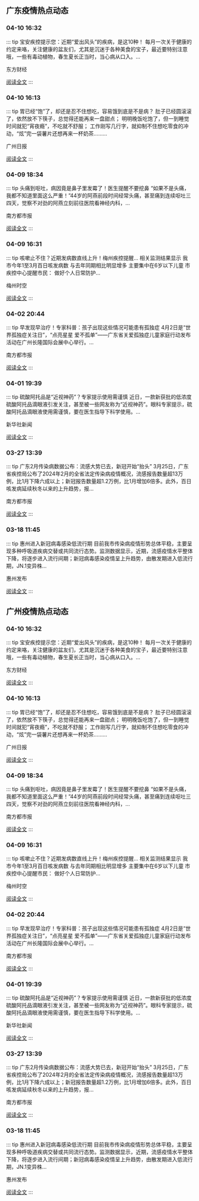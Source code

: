 
## 广东疫情热点动态

  
### 04-10 16:32
::: tip 宝安疾控提示您：近期“爱出风头”的疾病，是这10种！
每月一次关于健康的约定来咯，关注健康的盆友们，尤其是沉迷于各种美食的宝子，最近要特别注意哦，一些有毒动植物，春生夏长正当时，当心病从口入。...

东方财经

[阅读全文](https://view.inews.qq.com/a/20240410A06E8R00?uid=101705948131&chlid=_qqnews_custom_search_pictext)
:::

### 04-10 16:13
::: tip 胃已经“饱”了，却还是忍不住想吃，容易饿到底是不是病？
肚子已经圆滚滚了，依然放不下筷子，总觉得还能再来一盘甜点；
明明晚饭吃饱了，但一到睡觉时间就犯“宵夜瘾”，不吃就不舒服；
工作刚写几行字，就抑制不住想吃零食的冲动，“炫”完一袋薯片还想再来一杯奶茶……...

广州日报

[阅读全文](https://view.inews.qq.com/a/20240410A065MW00?uid=101705948131&chlid=_qqnews_custom_search_pictext)
:::

### 04-09 18:34
::: tip 头痛到呕吐，病因竟是鼻子里发霉了！医生提醒不要挖鼻
“如果不是头痛，我都不知道里面这么严重！”44岁的阿燕前段时间经常头痛，甚至痛到连续呕吐三四天，觉察不对劲的阿燕立刻前往医院看神经内科，...

南方都市报

[阅读全文](https://view.inews.qq.com/a/20240409A084UT00?uid=8QIf3n5c5YwYuDrY7gI=&chlid=news_news_antip&suid=8QIf3n5c5YwYuDrY7gI=)
:::

### 04-09 16:31
::: tip 咳嗽止不住？近期发病数直线上升！梅州疾控提醒...
相关监测结果显示
我市今年1至3月百日咳发病数
与去年同期相比明显增多
主要集中在6岁以下儿童
市疾控中心提醒市民：
做好个人日常防护...

梅州时空

[阅读全文](https://view.inews.qq.com/a/20240409A06E9P00?uid=101705948131&chlid=_qqnews_custom_search_pictext)
:::

### 04-02 20:44
::: tip 早发现早治疗！专家科普：孩子出现这些情况可能患有孤独症
4月2日是“世界孤独症关注日”，“点亮星星 爱不孤单”——广东省关爱孤独症儿童家庭行动发布活动在广州长隆国际会展中心举行。...

南方都市报

[阅读全文](https://view.inews.qq.com/a/20240402A09LIN00?uid=8QIf3n5c5YwYuDrY7gI=&chlid=news_news_antip&suid=8QIf3n5c5YwYuDrY7gI=)
:::

### 04-01 19:39
::: tip 硫酸阿托品是“近视神药”？专家提示使用需谨慎
近日，一款新获批的低浓度硫酸阿托品滴眼液引发关注，甚至被一些网友称为“近视神药”。眼科专家提示，硫酸阿托品滴眼液使用需谨慎，要在医生指导下科学使用。...

新华社新闻

[阅读全文](https://view.inews.qq.com/a/20240401A090XQ00?uid=8QIf3n5c5YwYuDrY7gI=&chlid=news_news_antip&suid=8QIf3n5c5YwYuDrY7gI=)
:::

### 03-27 13:39
::: tip 广东2月传染病数据公布：流感大势已去，新冠开始“抬头”
3月25日，广东省疾控局公布了2024年2月的全省法定传染病疫情概况，流感报告数量超13万例，比1月下降六成以上；新冠报告数量超1.2万例，比1月增加6倍多。此外，百日咳发病延续秋冬以来的上升趋势，报...

南方都市报

[阅读全文](https://view.inews.qq.com/a/20240327A04OZV00?uid=8QIf3n5c5YwYuDrY7gI%3D)
:::

### 03-18 11:45
::: tip 惠州进入新冠病毒感染低流行期
目前我市传染病疫情形势总体平稳，主要呈现多种呼吸道疾病交替或共同流行态势。监测数据显示，近期，流感疫情水平整体下降，将逐步进入流行间期；新冠病毒感染疫情呈上升趋势，由散发期进入低流行期，JN.1变异株...

惠州发布

[阅读全文](https://view.inews.qq.com/a/20240318A03ANR00?uid=8QIf3n5c5YwYuDrY7gI=&chlid=_qqnews_custom_search_pictext&suid=8QIf3n5c5YwYuDrY7gI=)
:::


## 广州疫情热点动态

  
### 04-10 16:32
::: tip 宝安疾控提示您：近期“爱出风头”的疾病，是这10种！
每月一次关于健康的约定来咯，关注健康的盆友们，尤其是沉迷于各种美食的宝子，最近要特别注意哦，一些有毒动植物，春生夏长正当时，当心病从口入。...

东方财经

[阅读全文](https://view.inews.qq.com/a/20240410A06E8R00?uid=101705948131&chlid=_qqnews_custom_search_pictext)
:::

### 04-10 16:13
::: tip 胃已经“饱”了，却还是忍不住想吃，容易饿到底是不是病？
肚子已经圆滚滚了，依然放不下筷子，总觉得还能再来一盘甜点；
明明晚饭吃饱了，但一到睡觉时间就犯“宵夜瘾”，不吃就不舒服；
工作刚写几行字，就抑制不住想吃零食的冲动，“炫”完一袋薯片还想再来一杯奶茶……...

广州日报

[阅读全文](https://view.inews.qq.com/a/20240410A065MW00?uid=101705948131&chlid=_qqnews_custom_search_pictext)
:::

### 04-09 18:34
::: tip 头痛到呕吐，病因竟是鼻子里发霉了！医生提醒不要挖鼻
“如果不是头痛，我都不知道里面这么严重！”44岁的阿燕前段时间经常头痛，甚至痛到连续呕吐三四天，觉察不对劲的阿燕立刻前往医院看神经内科，...

南方都市报

[阅读全文](https://view.inews.qq.com/a/20240409A084UT00?uid=8QIf3n5c5YwYuDrY7gI=&chlid=news_news_antip&suid=8QIf3n5c5YwYuDrY7gI=)
:::

### 04-09 16:31
::: tip 咳嗽止不住？近期发病数直线上升！梅州疾控提醒...
相关监测结果显示
我市今年1至3月百日咳发病数
与去年同期相比明显增多
主要集中在6岁以下儿童
市疾控中心提醒市民：
做好个人日常防护...

梅州时空

[阅读全文](https://view.inews.qq.com/a/20240409A06E9P00?uid=101705948131&chlid=_qqnews_custom_search_pictext)
:::

### 04-02 20:44
::: tip 早发现早治疗！专家科普：孩子出现这些情况可能患有孤独症
4月2日是“世界孤独症关注日”，“点亮星星 爱不孤单”——广东省关爱孤独症儿童家庭行动发布活动在广州长隆国际会展中心举行。...

南方都市报

[阅读全文](https://view.inews.qq.com/a/20240402A09LIN00?uid=8QIf3n5c5YwYuDrY7gI=&chlid=news_news_antip&suid=8QIf3n5c5YwYuDrY7gI=)
:::

### 04-01 19:39
::: tip 硫酸阿托品是“近视神药”？专家提示使用需谨慎
近日，一款新获批的低浓度硫酸阿托品滴眼液引发关注，甚至被一些网友称为“近视神药”。眼科专家提示，硫酸阿托品滴眼液使用需谨慎，要在医生指导下科学使用。...

新华社新闻

[阅读全文](https://view.inews.qq.com/a/20240401A090XQ00?uid=8QIf3n5c5YwYuDrY7gI=&chlid=news_news_antip&suid=8QIf3n5c5YwYuDrY7gI=)
:::

### 03-27 13:39
::: tip 广东2月传染病数据公布：流感大势已去，新冠开始“抬头”
3月25日，广东省疾控局公布了2024年2月的全省法定传染病疫情概况，流感报告数量超13万例，比1月下降六成以上；新冠报告数量超1.2万例，比1月增加6倍多。此外，百日咳发病延续秋冬以来的上升趋势，报...

南方都市报

[阅读全文](https://view.inews.qq.com/a/20240327A04OZV00?uid=8QIf3n5c5YwYuDrY7gI%3D)
:::

### 03-18 11:45
::: tip 惠州进入新冠病毒感染低流行期
目前我市传染病疫情形势总体平稳，主要呈现多种呼吸道疾病交替或共同流行态势。监测数据显示，近期，流感疫情水平整体下降，将逐步进入流行间期；新冠病毒感染疫情呈上升趋势，由散发期进入低流行期，JN.1变异株...

惠州发布

[阅读全文](https://view.inews.qq.com/a/20240318A03ANR00?uid=8QIf3n5c5YwYuDrY7gI=&chlid=_qqnews_custom_search_pictext&suid=8QIf3n5c5YwYuDrY7gI=)
:::


